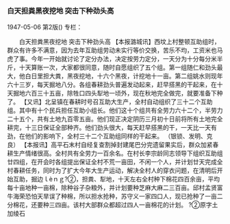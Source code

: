 ### 白天担粪黑夜挖地  突击下种劲头高

1947-05-06
第2版()
专栏：

　　白天担粪黑夜挖地
    突击下种劲头高
    【本报潞城讯】西坟上村整顿互助组时，群众有许多不满意，因为去年互助组劳动未实行等价交换，苦乐不均，工资米也马虎了事。今年一开始就讨论了定分办法，决定按劳力定分，一天分为十分每分米半斤，十天算账一次，大家都很同意，随时自愿组织了五个组。第一组随仁和劲头最大，他白日里担大粪，黑夜挖地，十六个黑夜，计挖地十一亩。第二组姚水则现年六十三岁，每天掘地八分。各组春耕劲头普遍发动起来，赶早搭黑的干起来，在十天掘地六百三十五亩，除牲口四头犁地一顷外，现在秋地完全做完，就要准备下种了。
    【又讯】北呈镇在春耕时号召互助大生产，全村自动组织了三十二个互助组。其中有十个民兵担任互助小组长。他们这十个组共有全劳力六十二个，半劳力二十五个，共有土地九百零五亩。他们现正决定阴历三月初十日前将所有土地完全耕完，十三日保证全部种齐。他们劲头很大，每天赶早搭黑的干，一天比一天有劲，在他们的影响下，全村三十二个互助组同样的干起来。
                （银锁、发明、克良）
    【本报讯】高平石末村自经复查割掉封建尾巴分完遗留果实后，群众加紧春耕生产情绪很高。全村共有全劳力一百余名。在村长李宗龄同志领导下组织互助组廿四组，在开会时各组提出保证全村不荒一亩田，不闲一个人，并计划廿天完成全村春耕任务，同时为了扩大今年大生产运动，解决全村人的穿衣问题，在清明后开始互助，掘边ｌèｎｇ?②，担粪、犁地，十天左右全村种下棉花四百余亩，平均每十亩地种一亩棉，除种谷子杂粮外，并计划要种芝麻大麻二三百亩。邱村孟贤富牛海荣恐怕天旱误了种棉，所以担水抢种，苏守义一家四口人，现已抢种了一亩二分棉花，还要种三四亩。该村大部群众都超过四人一亩棉花的计划。
  ?②原字土加绫石
